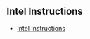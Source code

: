 ## Intel Instructions
* [Intel Instructions](https://www.youtube.com/playlist?list=PL5QYOqmT-UCjqhZFtpPTcKpReVXedoL_3)
